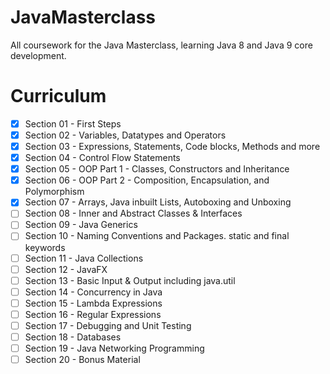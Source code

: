 # JavaMasterclass
All coursework for the Java Masterclass, learning Java 8 and Java 9 core development.


# Curriculum

- [x] Section 01 - First Steps
- [x] Section 02 - Variables, Datatypes and Operators
- [x] Section 03 - Expressions, Statements, Code blocks, Methods and more
- [x] Section 04 - Control Flow Statements
- [x] Section 05 - OOP Part 1 - Classes, Constructors and Inheritance
- [x] Section 06 - OOP Part 2 - Composition, Encapsulation, and Polymorphism
- [x] Section 07 - Arrays, Java inbuilt Lists, Autoboxing and Unboxing
- [ ] Section 08 - Inner and Abstract Classes & Interfaces
- [ ] Section 09 - Java Generics
- [ ] Section 10 - Naming Conventions and Packages. static and final keywords
- [ ] Section 11 - Java Collections
- [ ] Section 12 - JavaFX
- [ ] Section 13 - Basic Input & Output including java.util
- [ ] Section 14 - Concurrency in Java
- [ ] Section 15 - Lambda Expressions
- [ ] Section 16 - Regular Expressions
- [ ] Section 17 - Debugging and Unit Testing
- [ ] Section 18 - Databases
- [ ] Section 19 - Java Networking Programming
- [ ] Section 20 - Bonus Material
